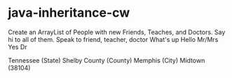 # java-inheritance-cw

Create an ArrayList of People with new Friends, Teaches, and Doctors. Say hi to all of them.
Speak to friend, teacher, doctor
What's up
Hello Mr/Mrs
Yes Dr

Tennessee (State)
Shelby County (County)
Memphis (City)
Midtown (38104)



